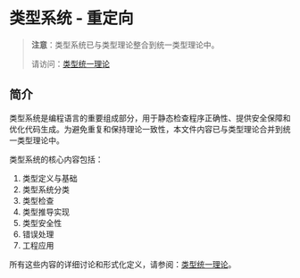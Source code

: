 # 类型系统 - 重定向

> **注意**：类型系统已与类型理论整合到统一类型理论中。
>
> 请访问：[类型统一理论](03-类型统一理论.md)

## 简介

类型系统是编程语言的重要组成部分，用于静态检查程序正确性、提供安全保障和优化代码生成。为避免重复和保持理论一致性，本文件内容已与类型理论合并到统一类型理论中。

类型系统的核心内容包括：

1. 类型定义与基础
2. 类型系统分类
3. 类型检查
4. 类型推导实现
5. 类型安全性
6. 错误处理
7. 工程应用

所有这些内容的详细讨论和形式化定义，请参阅：[类型统一理论](03-类型统一理论.md)。

